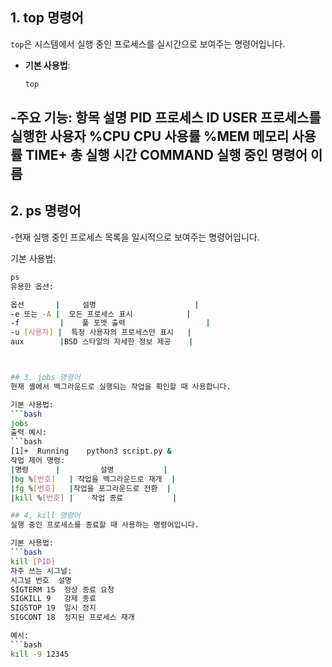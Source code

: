 ##  1. top 명령어

`top`은 시스템에서 실행 중인 프로세스를 실시간으로 보여주는 명령어입니다.

- **기본 사용법**:  
  ```bash
  top
-주요 기능:
항목	설명
PID	프로세스 ID
USER	프로세스를 실행한 사용자
%CPU	CPU 사용률
%MEM	메모리 사용률
TIME+	총 실행 시간
COMMAND	실행 중인 명령어 이름
---

## 2. ps 명령어
-현재 실행 중인 프로세스 목록을 일시적으로 보여주는 명령어입니다.

기본 사용법:

```bash
ps
유용한 옵션:

옵션	     |     설명                      |
-e 또는 -A |	모든 프로세스 표시            |
-f         |	풀 포맷 출력                  |
-u [사용자] |	특정 사용자의 프로세스만 표시   |
aux	       |BSD 스타일의 자세한 정보 제공    |



## 3. jobs 명령어
현재 셸에서 백그라운드로 실행되는 작업을 확인할 때 사용합니다.

기본 사용법:
```bash
jobs
출력 예시:
```bash
[1]+  Running    python3 script.py &
작업 제어 명령:
|명령	     |         설명           |
|bg %[번호]	| 작업을 백그라운드로 재개  |
|fg %[번호]	|작업을 포그라운드로 전환  |
|kill %[번호]	|    작업 종료           |

## 4. kill 명령어
실행 중인 프로세스를 종료할 때 사용하는 명령어입니다.

기본 사용법:
```bash
kill [PID]
자주 쓰는 시그널:
시그널	번호	설명
SIGTERM	15	정상 종료 요청
SIGKILL	9	강제 종료
SIGSTOP	19	일시 정지
SIGCONT	18	정지된 프로세스 재개

예시:
```bash
kill -9 12345
